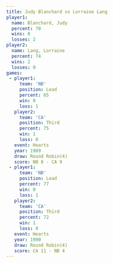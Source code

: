 ```yaml
---
title: Judy Blanchard vs Lorraine Lang
player1:               
  name: Blanchard, Judy
  percent: 70          
  wins: 0              
  losses: 2            
player2:               
  name: Lang, Lorraine 
  percent: 74          
  wins: 2              
  losses: 0            
games:
 - player1:        
     team: 'NB'    
     position: Lead
     percent: 65   
     win: 0        
     loss: 1       
   player2:         
     team: 'CA'     
     position: Third
     percent: 75    
     win: 1         
     loss: 0        
   event: Hearts       
   year: 1989          
   draw: Round Robin(4)
   score: NB 8 - CA 9  
 - player1:        
     team: 'NB'    
     position: Lead
     percent: 77   
     win: 0        
     loss: 1       
   player2:         
     team: 'CA'     
     position: Third
     percent: 72    
     win: 1         
     loss: 0        
   event: Hearts       
   year: 1990          
   draw: Round Robin(4)
   score: CA 11 - NB 4 
---
```

